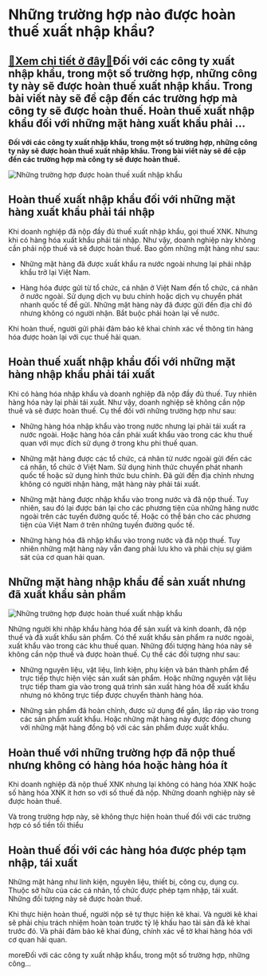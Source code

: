 Những trường hợp nào được hoàn thuế xuất nhập khẩu?
===================================================

[:gift:Xem chi tiết ở đây:gift:](https://hddtvn.com/nhung-truong-hop-nao-duoc-hoan-thue-xuat-nhap-khau/)Đối với các công ty xuất nhập khẩu, trong một số trường hợp, những công ty này sẽ được hoàn thuế xuất nhập khẩu. Trong bài viết này sẽ đề cập đến các trường hợp mà công ty sẽ được hoàn thuế. Hoàn thuế xuất nhập khẩu đối với những mặt hàng xuất khẩu phải …
---------------------------------------------------------------------------------------------------------------------------------------------------------------------------------------------------------------------------------------------------------------

**Đối với các công ty xuất nhập khẩu, trong một số trường hợp, những công ty này sẽ được hoàn thuế xuất nhập khẩu. Trong bài viết này sẽ đề cập đến các trường hợp mà công ty sẽ được hoàn thuế.**


![Những trường hợp được hoàn thuế xuất nhập khẩu](https://hddtvn.com/wp-content/uploads/2021/01/31442708.jpg)


Hoàn thuế xuất nhập khẩu đối với những mặt hàng xuất khẩu phải tái nhập
-----------------------------------------------------------------------


Khi doanh nghiệp đã nộp đầy đủ thuế xuất nhập khẩu, gọi thuế XNK. Nhưng khi có hàng hóa xuất khẩu phải tái nhập. Như vậy, doanh nghiệp này không cần phải nộp thuế và sẽ được hoàn thuế. Bao gồm những mặt hàng như sau:




* Những mặt hàng đã được xuất khẩu ra nước ngoài nhưng lại phải nhập khẩu trở lại Việt Nam.

* Hàng hóa được gửi từ tổ chức, cá nhân ở Việt Nam đến tổ chức, cá nhân ở nước ngoài. Sử dụng dịch vụ bưu chính hoặc dịch vụ chuyển phát nhanh quốc tế để gửi. Những mặt hàng này đã được gửi đến địa chỉ đó nhưng không có người nhận. Bắt buộc phải hoàn lại về nước.



Khi hoàn thuế, người gửi phải đảm bảo kê khai chính xác về thông tin hàng hóa được hoàn lại với cục thuế hải quan.


Hoàn thuế xuất nhập khẩu đối với những mặt hàng nhập khẩu phải tái xuất
-----------------------------------------------------------------------


Khi có hàng hóa nhập khẩu và doanh nghiệp đã nộp đầy đủ thuế. Tuy nhiên hàng hóa này lại phải tái xuất. Như vậy, doanh nghiệp sẽ không cần nộp thuế và sẽ được hoàn thuế. Cụ thể đối với những trường hợp như sau:




* Những hàng hóa nhập khẩu vào trong nước nhưng lại phải tái xuất ra nước ngoài. Hoặc hàng hóa cần phải xuất khẩu vào trong các khu thuế quan với mục đích sử dụng ở trong khu phi thuế quan.

* Những mặt hàng được các tổ chức, cá nhân từ nước ngoài gửi đến các cá nhân, tổ chức ở Việt Nam. Sử dụng hình thức chuyển phát nhanh quốc tế hoặc sử dụng hình thức bưu chính. Đã gửi đến địa chỉnh nhưng không có người nhận hàng, mặt hàng này phải tái xuất.

* Những mặt hàng được nhập khẩu vào trong nước và đã nộp thuế. Tuy nhiên, sau đó lại được bán lại cho các phương tiện của những hãng nước ngoài trên các tuyến đường quốc tế. Hoặc có thể bán cho các phương tiện của Việt Nam ở trên những tuyến đường quốc tế.

* Những hàng hóa đã nhập khẩu vào trong nước và đã nộp thuế. Tuy nhiên những mặt hàng này vẫn đang phải lưu kho và phải chịu sự giám sát của cơ quan hải quan.



Những mặt hàng nhập khẩu để sản xuất nhưng đã xuất khẩu sản phẩm
----------------------------------------------------------------


![Những trường hợp được hoàn thuế xuất nhập khẩu](https://hddtvn.com/wp-content/uploads/2021/01/13392361.jpg)


Những người khi nhập khẩu hàng hóa để sản xuất và kinh doanh, đã nộp thuế và đã xuất khẩu sản phẩm. Có thể xuất khẩu sản phẩm ra nước ngoài, xuất khẩu vào trong các khu thuế quan. Những đối tượng hàng hóa này sẽ không cần nộp thuế và được hoàn thuế. Cụ thể các đối tượng như sau:




* Những nguyên liệu, vật liệu, linh kiện, phụ kiện và bán thành phẩm để trực tiếp thực hiện việc sản xuất sản phẩm. Hoặc những nguyên vật liệu trực tiếp tham gia vào trong quá trình sản xuất hàng hóa để xuất khẩu nhưng nó không trực tiếp được chuyển thành hàng hóa.

* Những sản phẩm đã hoàn chỉnh, được sử dụng để gắn, lắp ráp vào trong các sản phẩm xuất khẩu. Hoặc những mặt hàng này được đóng chung với những mặt hàng đồng bộ với các sản phẩm được xuất khẩu.



Hoàn thuế với những trường hợp đã nộp thuế nhưng không có hàng hóa hoặc hàng hóa ít
-----------------------------------------------------------------------------------


Khi doanh nghiệp đã nộp thuế XNK nhưng lại không có hàng hóa XNK hoặc số hàng hóa XNK ít hơn so với số thuế đã nộp. Những doanh nghiệp này sẽ được hoàn thuế.


Và trong trường hợp này, sẽ không thực hiện hoàn thuế đối với các trường hợp có số tiền tối thiểu


Hoàn thuế đối với các hàng hóa được phép tạm nhập, tái xuất
-----------------------------------------------------------


Những mặt hàng như linh kiện, nguyên liệu, thiết bị, công cụ, dụng cụ. Thuộc sở hữu của các cá nhân, tổ chức được phép tạm nhập, tái xuất. Những đối tượng này sẽ được hoàn thuế.


Khi thực hiện hoàn thuế, người nộp sẽ tự thực hiện kê khai. Và người kê khai sẽ phải chịu trách nhiệm hoàn toàn trước tỷ lệ khấu hao tài sản đã kê khai trước đó. Và phải đảm bảo kê khai đúng, chính xác về tờ khai hàng hóa với cơ quan hải quan.


moreĐối với các công ty xuất nhập khẩu, trong một số trường hợp, những công…

